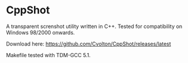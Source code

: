 # CppShot
A transparent screnshot utility written in C++. Tested for compatibility on Windows 98/2000 onwards.

Download here: https://github.com/Cvolton/CppShot/releases/latest

Makefile tested with TDM-GCC 5.1.